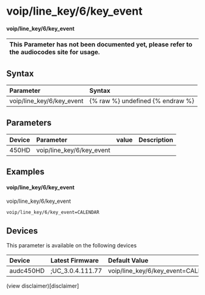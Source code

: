 ﻿---
description: voip/line_key/6/key_event
search: false
---

# voip/line_key/6/key_event

#### voip/line_key/6/key_event


| This Parameter has not been documented yet, please refer to the audiocodes site for usage.  |
| :--- |

## Syntax
| Parameter | Syntax |
| :--- | :--- |
|voip/line_key/6/key_event | {% raw %} undefined {% endraw %} |

## Parameters
|Device|Parameter|value|Description|
|:---|:---|:---|:---|
| 450HD | voip/line_key/6/key_event |  |  |

## Examples
#### voip/line_key/6/key_event

voip/line_key/6/key_event

```
voip/line_key/6/key_event=CALENDAR
```

## Devices
This parameter is available on the following devices

| Device | Latest Firmware | Default Value |
|:---|:---|:---|
| audc450HD | ;UC_3.0.4.111.77 | voip/line_key/6/key_event=CALENDAR 

(view disclaimer)[disclaimer]
